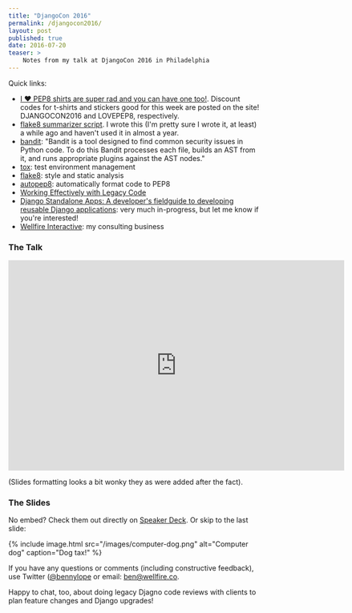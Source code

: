 ```yaml
---
title: "DjangoCon 2016"
permalink: /djangocon2016/
layout: post
published: true
date: 2016-07-20
teaser: >
    Notes from my talk at DjangoCon 2016 in Philadelphia
---
```


Quick links:

* [I ❤️ PEP8 shirts are super rad and you can have one too!](https://store.py-shirt.com/). Discount codes for t-shirts and stickers good for this week are posted on the site! DJANGOCON2016 and LOVEPEP8, respectively.
* [flake8 summarizer script](https://gist.github.com/bennylope/0668fabc8eeb7d8a474bf7a1b3cd5c16). I wrote this (I'm pretty sure I wrote it, at least) a while ago and haven't used it in almost a year.
* [bandit](https://pypi.python.org/pypi/bandit): "Bandit is a tool designed to find common security issues in Python code. To do this Bandit processes each file, builds an AST from it, and runs appropriate plugins against the AST nodes."
* [tox](http://tox.readthedocs.io/en/latest/): test environment management
* [flake8](https://flake8.readthedocs.io/en/latest/): style and static analysis
* [autopep8](https://pypi.python.org/pypi/autopep8): automatically format code to PEP8
* [Working Effectively with Legacy Code](https://www.amazon.com/Working-Effectively-Legacy-Robert-Martin-ebook/dp/B005OYHF0A?ie=UTF8&tag=duckduckgo-ffab-20#navbar)
* [Django Standalone Apps: A developer's fieldguide to developing reusable Django applications](https://leanpub.com/standalone-django-apps): very much in-progress, but let me know if you're interested!
* [Wellfire Interactive](https://wellfire.co/): my consulting business

### The Talk

<iframe width="670" height="420" src="https://www.youtube.com/embed/16x6AOmSOFQ" frameborder="0" allowfullscreen></iframe>

(Slides formatting looks a bit wonky they as were added after the fact).

### The Slides

<script async class="speakerdeck-embed" data-id="59c4e2ad5a0b4e6fb7b14796c7de7c42" data-ratio="1.33333333333333" src="//speakerdeck.com/assets/embed.js"></script>

No embed? Check them out directly on [Speaker
Deck](https://speakerdeck.com/bennylope/this-old-pony-working-with-legacy-django-projects). Or skip to the last slide:

{% include image.html src="/images/computer-dog.png" alt="Computer dog" caption="Dog tax!" %}

If you have any questions or comments (including constructive feedback),
use Twitter ([@bennylope](https://twitter.com/bennylope) or email:
ben@wellfire.co.

Happy to chat, too, about doing legacy Djagno code reviews with clients
to plan feature changes and Django upgrades!
